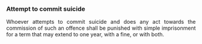 ### Attempt to commit suicide
<div style="text-align: justify">

Whoever attempts to commit suicide and does any act towards the commission of such an offence shall be punished with simple imprisonment for a term that may extend to one year, with a fine, or with both.

</div>
